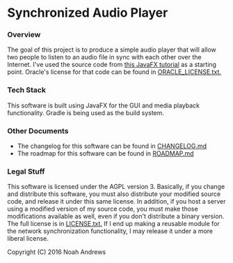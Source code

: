 # Synchronized Audio Player

### Overview
The goal of this project is to produce a simple audio player that will
allow two people to listen to an audio file in sync with each other over
the Internet. I've used the source code from [this JavaFX tutorial](https://docs.oracle.com/javafx/2/media/jfxpub-media.htm) as a
starting point. Oracle's license for that code can be found in
[ORACLE_LICENSE.txt.](ORACLE_LICENSE.txt)

### Tech Stack
This software is built using JavaFX for the GUI and media playback
functionality. Gradle is being used as the build system.

### Other Documents
* The changelog for this software can be found in [CHANGELOG.md](CHANGELOG.md)
* The roadmap for this software can be found in [ROADMAP.md](ROADMAP.md)

### Legal Stuff
This software is licensed under the AGPL version 3. Basically, if you
change and distribute this software, you must also distribute your
modified source code, and release it under this same license. In
addition, if you host a server using a modified version of my source code,
you must make those modifications available as well, even if you don't
distribute a binary version. The full license is in [LICENSE.txt.](LICENSE.txt)
If I end up making a reusable module for the network synchronization
functionality, I may release it under a more liberal license.

Copyright (C) 2016 Noah Andrews

